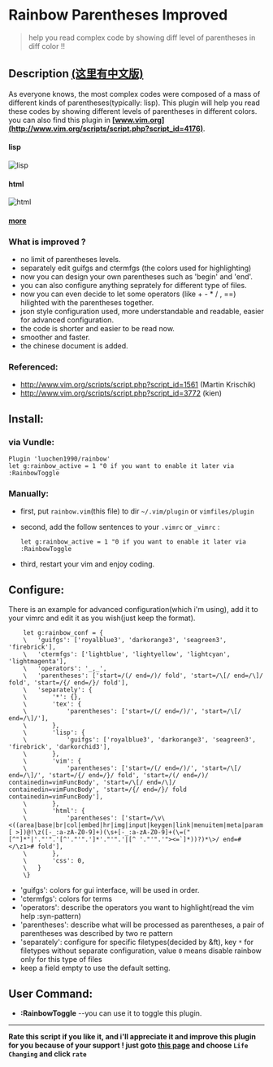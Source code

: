 Rainbow Parentheses Improved 
===
>	help you read complex code by showing diff level of parentheses in diff color !! 

Description [(这里有中文版)](https://github.com/luochen1990/rainbow/blob/master/README_zh.md)
---------------------------------------------------------------------------------------------------

As everyone knows, the most complex codes were composed of a mass of different kinds of parentheses(typically: lisp).
This plugin will help you read these codes by showing different levels of parentheses in different colors.
you can also find this plugin in **[www.vim.org](http://www.vim.org/scripts/script.php?script_id=4176)**.

#### lisp
![lisp](https://raw.githubusercontent.com/luochen1990/rainbow/demo/lisp.png)
#### html
![html](https://raw.githubusercontent.com/luochen1990/rainbow/demo/html.png)
#### [more](https://github.com/luochen1990/rainbow/blob/demo/more.md)

### What is improved ? 

- no limit of parentheses levels. 
- separately edit guifgs and ctermfgs (the colors used for highlighting)
- now you can design your own parentheses  such as 'begin' and 'end'.
- you can also configure anything seprately for different type of files. 
- now you can even decide to let some operators (like + - * / , ==) hilighted with the parentheses together.
- json style configuration used, more understandable and readable, easier for advanced configuration.
- the code is shorter and easier to be read now.
- smoother and faster.
- the chinese document is added.

### Referenced: 
- http://www.vim.org/scripts/script.php?script_id=1561 (Martin Krischik)
- http://www.vim.org/scripts/script.php?script_id=3772 (kien)

Install:
--------

### via Vundle:

```vim
Plugin 'luochen1990/rainbow'
let g:rainbow_active = 1 "0 if you want to enable it later via :RainbowToggle
```

### Manually:
- first, put `rainbow.vim`(this file) to dir `~/.vim/plugin` or `vimfiles/plugin`
- second, add the follow sentences to your `.vimrc` or `_vimrc` :

	```vim
	let g:rainbow_active = 1 "0 if you want to enable it later via :RainbowToggle
	```

- third, restart your vim and enjoy coding.

Configure:
----------

There is an example for advanced configuration(which i'm using), add it to your vimrc and edit it as you wish(just keep the format).

```vim
	let g:rainbow_conf = {
	\	'guifgs': ['royalblue3', 'darkorange3', 'seagreen3', 'firebrick'],
	\	'ctermfgs': ['lightblue', 'lightyellow', 'lightcyan', 'lightmagenta'],
	\	'operators': '_,_',
	\	'parentheses': ['start=/(/ end=/)/ fold', 'start=/\[/ end=/\]/ fold', 'start=/{/ end=/}/ fold'],
	\	'separately': {
	\		'*': {},
	\		'tex': {
	\			'parentheses': ['start=/(/ end=/)/', 'start=/\[/ end=/\]/'],
	\		},
	\		'lisp': {
	\			'guifgs': ['royalblue3', 'darkorange3', 'seagreen3', 'firebrick', 'darkorchid3'],
	\		},
	\		'vim': {
	\			'parentheses': ['start=/(/ end=/)/', 'start=/\[/ end=/\]/', 'start=/{/ end=/}/ fold', 'start=/(/ end=/)/ containedin=vimFuncBody', 'start=/\[/ end=/\]/ containedin=vimFuncBody', 'start=/{/ end=/}/ fold containedin=vimFuncBody'],
	\		},
	\		'html': {
	\			'parentheses': ['start=/\v\<((area|base|br|col|embed|hr|img|input|keygen|link|menuitem|meta|param|source|track|wbr)[ >])@!\z([-_:a-zA-Z0-9]+)(\s+[-_:a-zA-Z0-9]+(\=("[^"]*"|'."'".'[^'."'".']*'."'".'|[^ '."'".'"><=`]*))?)*\>/ end=#</\z1># fold'],
	\		},
	\		'css': 0,
	\	}
	\}
```

- 'guifgs': colors for gui interface, will be used in order.
- 'ctermfgs': colors for terms
- 'operators': describe the operators you want to highlight(read the vim help :syn-pattern)
- 'parentheses': describe what will be processed as parentheses, a pair of parentheses was described by two re pattern
- 'separately': configure for specific filetypes(decided by &ft), key `*` for filetypes without separate configuration, value `0` means disable rainbow only for this type of files
- keep a field empty to use the default setting.

User Command:
-------------

- **:RainbowToggle**		--you can use it to toggle this plugin.

------------------------------------------------------------------
**Rate this script if you like it, 
and i'll appreciate it and improve this plugin for you because of your support ! 
just goto [this page](http://www.vim.org/scripts/script.php?script_id=4176) and choose `Life Changing` and click `rate`**
 
